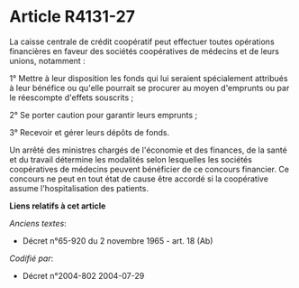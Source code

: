 # Article R4131-27

La caisse centrale de crédit coopératif peut effectuer toutes opérations financières en faveur des sociétés coopératives de
médecins et de leurs unions, notamment :

1° Mettre à leur disposition les fonds qui lui seraient spécialement attribués à leur bénéfice ou qu'elle pourrait se
procurer au moyen d'emprunts ou par le réescompte d'effets souscrits ;

2° Se porter caution pour garantir leurs emprunts ;

3° Recevoir et gérer leurs dépôts de fonds.

Un arrêté des ministres chargés de l'économie et des finances, de la santé et du travail détermine les modalités selon
lesquelles les sociétés coopératives de médecins peuvent bénéficier de ce concours financier. Ce concours ne peut en tout
état de cause être accordé si la coopérative assume l'hospitalisation des patients.

**Liens relatifs à cet article**

_Anciens textes_:

  - Décret n°65-920 du 2 novembre 1965 - art. 18 (Ab)

_Codifié par_:

  - Décret n°2004-802 2004-07-29

